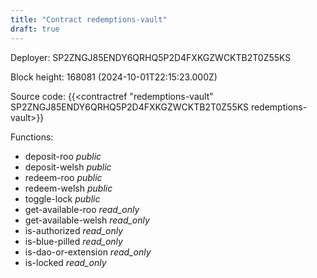 ```yaml
---
title: "Contract redemptions-vault"
draft: true
---
```

Deployer: SP2ZNGJ85ENDY6QRHQ5P2D4FXKGZWCKTB2T0Z55KS


 



Block height: 168081 (2024-10-01T22:15:23.000Z)

Source code: {{<contractref "redemptions-vault" SP2ZNGJ85ENDY6QRHQ5P2D4FXKGZWCKTB2T0Z55KS redemptions-vault>}}

Functions:

* deposit-roo _public_
* deposit-welsh _public_
* redeem-roo _public_
* redeem-welsh _public_
* toggle-lock _public_
* get-available-roo _read_only_
* get-available-welsh _read_only_
* is-authorized _read_only_
* is-blue-pilled _read_only_
* is-dao-or-extension _read_only_
* is-locked _read_only_
